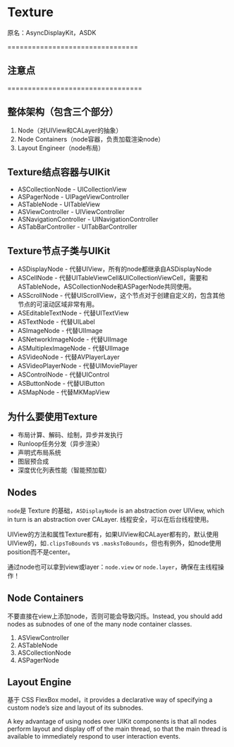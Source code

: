 #  Texture

原名：AsyncDisplayKit，ASDK


================================


## 注意点












=================================



## 整体架构（包含三个部分）

1. Node（对UIView和CALayer的抽象）
2. Node Containers（node容器，负责加载渲染node）
3. Layout Engineer（node布局）



## Texture结点容器与UIKit

- ASCollectionNode  -  UICollectionView
- ASPagerNode  -  UIPageViewController
- ASTableNode  -  UITableView
- ASViewController  -  UIViewController
- ASNavigationController  -  UINavigationController
- ASTabBarController  -  UITabBarController



## Texture节点子类与UIKit

- ASDisplayNode  -  代替UIView，所有的node都继承自ASDisplayNode
- ASCellNode  -  代替UITableViewCell&UICollectionViewCell，需要和ASTableNode，ASCollectionNode和ASPagerNode共同使用。
- ASScrollNode  -  代替UIScrollView，这个节点对于创建自定义的，包含其他节点的可滚动区域非常有用。
- ASEditableTextNode  -  代替UITextView
- ASTextNode  -  代替UILabel
- ASImageNode  -  代替UIImage
- ASNetworkImageNode  -  代替UIImage
- ASMultiplexImageNode  -  代替UIImage
- ASVideoNode  -  代替AVPlayerLayer
- ASVideoPlayerNode  -  代替UIMoviePlayer
- ASControlNode  -  代替UIControl
- ASButtonNode  -  代替UIButton
- ASMapNode  -  代替MKMapView



## 为什么要使用Texture

- 布局计算、解码、绘制，异步并发执行
- Runloop任务分发（异步渲染）
- 声明式布局系统
- 图层预合成
- 深度优化列表性能（智能预加载）



## Nodes

`node`是 Texture 的基础，`ASDisplayNode` is an abstraction over UIView, which in turn is an abstraction over CALayer. 线程安全，可以在后台线程使用。

UIView的方法和属性Texture都有，如果UIView和CALayer都有的，默认使用UIView的，如`.clipsToBounds` vs `.masksToBounds`，但也有例外，如node使用position而不是center。

通过node也可以拿到view或layer：`node.view` or `node.layer`，确保在主线程操作！


## Node Containers

不要直接在view上添加node，否则可能会导致闪烁。Instead, you should add nodes as subnodes of one of the many node container classes. 

1. ASViewController
2. ASTableNode
3. ASCollectionNode
4. ASPagerNode


## Layout Engine

基于 CSS FlexBox model，it provides a declarative way of specifying a custom node’s size and layout of its subnodes.

A key advantage of using nodes over UIKit components is that all nodes perform layout and display off of the main thread, so that the main thread is available to immediately respond to user interaction events.


